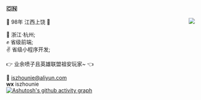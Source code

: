 ### :cn:
<img align="right" src="https://github-readme-stats.vercel.app/api?username=zhounie&show_icons=true&icon_color=0366d6&text_color=24292e&bg_color=ffffff&hide_title=true" />

🌱 98年 江西上饶 :boy: <br>

:office: 浙江·杭州;<br>
:fist: 省级前端;<br>
:v: 省级小程序开发;<br>

:point_right: 业余喷子且英雄联盟祖安玩家~ :point_left:<br>

:email: iszhounie@aliyun.com<br>
**wx** iszhounie<br>
[![Ashutosh's github activity graph](https://activity-graph.herokuapp.com/graph?username=zhounie&bg_color=ffffff&color=52b983&line=52b983&point=ff7070&area=true&hide_border=true)](https://github.com/ashutosh00710/github-readme-activity-graph)
